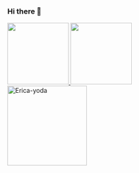 ### Hi there 👋

<a href="https://github.com/cidosx" alt="cidosx's github stats">
    <img align="" height="139px" src="https://github-readme-stats.vercel.app/api?username=cidosx&hide_title=true&hide_border=true&show_icons=true&include_all_commits=true&line_height=21&theme=dracula&locale=en" />
    <img align="" height="139px" src="https://github-readme-stats.vercel.app/api/top-langs/?username=cidosx&hide_title=true&hide_border=true&layout=compact&theme=nord&locale=en" />
</a>

<div style="display: inline_block">
    <img height="180em" alt="Erica-yoda" src="https://media1.giphy.com/media/jkSvCVEXWlOla/giphy.gif">
</div>

<!--
**cidosx/cidosx** is a ✨ _special_ ✨ repository because its `README.md` (this file) appears on your GitHub profile.

Here are some ideas to get you started:

- 🔭 I’m currently working on ...
- 🌱 I’m currently learning ...
- 👯 I’m looking to collaborate on ...
- 🤔 I’m looking for help with ...
- 💬 Ask me about ...
- 📫 How to reach me: ...
- 😄 Pronouns: ...
- ⚡ Fun fact: ...
-->
